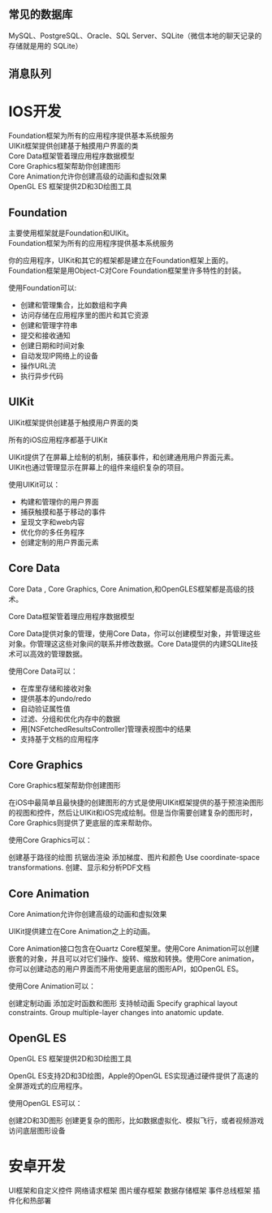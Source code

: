
## 常见的数据库  
MySQL、PostgreSQL、Oracle、SQL Server、SQLite（微信本地的聊天记录的存储就是用的 SQLite）  
## 消息队列  


# IOS开发  
Foundation框架为所有的应用程序提供基本系统服务  
UIKit框架提供创建基于触摸用户界面的类  
Core Data框架管着理应用程序数据模型  
Core Graphics框架帮助你创建图形  
Core Animation允许你创建高级的动画和虚拟效果  
OpenGL ES 框架提供2D和3D绘图工具  

## Foundation
主要使用框架就是Foundation和UIKit。  
Foundation框架为所有的应用程序提供基本系统服务

你的应用程序，UIKit和其它的框架都是建立在Foundation框架上面的。Foundation框架是用Object-C对Core Foundation框架里许多特性的封装。

使用Foundation可以:  
- 创建和管理集合，比如数组和字典  
- 访问存储在应用程序里的图片和其它资源  
- 创建和管理字符串  
- 提交和接收通知  
- 创建日期和时间对象  
- 自动发现IP网络上的设备  
- 操作URL流  
- 执行异步代码  

## UIKit
UIKit框架提供创建基于触摸用户界面的类

所有的iOS应用程序都基于UIKit

UIKit提供了在屏幕上绘制的机制，捕获事件，和创建通用用户界面元素。  
UIKit也通过管理显示在屏幕上的组件来组织复杂的项目。  

使用UIKit可以：

- 构建和管理你的用户界面  
- 捕获触摸和基于移动的事件  
- 呈现文字和web内容  
- 优化你的多任务程序  
- 创建定制的用户界面元素

## Core Data
Core Data , Core Graphics, Core Animation,和OpenGLES框架都是高级的技术。

Core Data框架管着理应用程序数据模型

Core Data提供对象的管理，使用Core Data，你可以创建模型对象，并管理这些对象。你管理这这些对象间的联系并修改数据。Core Data提供的内建SQLlite技术可以高效的管理数据。

使用Core Data可以：

- 在库里存储和接收对象  
- 提供基本的undo/redo  
- 自动验证属性值  
- 过滤、分组和优化内存中的数据  
- 用[NSFetchedResultsController]管理表视图中的结果  
- 支持基于文档的应用程序  

## Core Graphics
Core Graphics框架帮助你创建图形  

在iOS中最简单且最快捷的创建图形的方式是使用UIKit框架提供的基于预渲染图形的视图和控件，然后让UIKit和iOS完成绘制。但是当你需要创建复杂的图形时，Core Graphics则提供了更底层的库来帮助你。

使用Core Graphics可以：

创建基于路径的绘图
抗锯齿渲染
添加梯度、图片和颜色
Use coordinate-space transformations.
创建、显示和分析PDF文档

## Core Animation
Core Animation允许你创建高级的动画和虚拟效果

UIKit提供建立在Core Animation之上的动画。

Core Animation接口包含在Quartz Core框架里。使用Core Animation可以创建嵌套的对象，并且可以对它们操作、旋转、缩放和转换。使用Core animation，你可以创建动态的用户界面而不用使用更底层的图形API，如OpenGL ES。

使用Core Animation可以：

创建定制动画
添加定时函数和图形
支持帧动画
Specify graphical layout constraints.
Group multiple-layer changes into anatomic update.

## OpenGL ES
OpenGL ES 框架提供2D和3D绘图工具

OpenGL ES支持2D和3D绘图，Apple的OpenGL ES实现通过硬件提供了高速的全屏游戏式的应用程序。

使用OpenGL ES可以：

创建2D和3D图形
创建更复杂的图形，比如数据虚拟化、模拟飞行，或者视频游戏
访问底层图形设备


# 安卓开发  
UI框架和自定义控件
网络请求框架
图片缓存框架
数据存储框架
事件总线框架
插件化和热部署

















